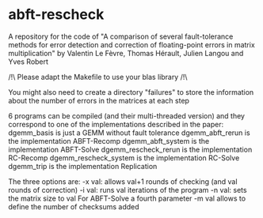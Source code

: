 # abft-rescheck
A repository for the code of "A comparison of several fault-tolerance methods for error detection and correction of floating-point errors  in matrix multiplication" by Valentin Le Fèvre, Thomas Hérault, Julien Langou and Yves Robert

/!\ Please adapt the Makefile to use your blas library /!\

You might also need to create a directory "failures" to store the information about the number of errors in the matrices at each step

6 programs can be compiled (and their multi-threaded version) and they correspond to one of the implementations described in the paper:
dgemm_basis is just a GEMM without fault tolerance
dgemm_abft_rerun is the implementation ABFT-Recomp
dgemm_abft_system is the implementation ABFT-Solve
dgemm_rescheck_rerun is the implementation RC-Recomp
dgemm_rescheck_system is the implementation RC-Solve
dgemm_trip is the implementation Replication

The three options are:
-x val: allows val+1 rounds of checking (and val rounds of correction)
-i val: runs val iterations of the program
-n val: sets the matrix size to val
For ABFT-Solve a fourth parameter -m val allows to define the number of checksums added
